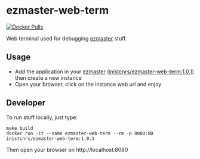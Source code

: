 # ezmaster-web-term

[![Docker Pulls](https://img.shields.io/docker/pulls/inistcnrs/ezmaster-web-term.svg)](https://registry.hub.docker.com/u/inistcnrs/ezmaster-web-term/)

Web terminal used for debugging [ezmaster](https://github.com/Inist-CNRS/ezmaster) stuff.

## Usage

- Add the application in your [ezmaster](https://github.com/Inist-CNRS/ezmaster) ([inistcnrs/ezmaster-web-term:1.0.1](https://hub.docker.com/r/inistcnrs/ezmaster-web-term/tags/)) then create a new instance
- Open your browser, click on the instance web url and enjoy

## Developer

To run stuff locally, just type:

```
make build
docker run -it --name ezmaster-web-term --rm -p 8080:80 inistcnrs/ezmaster-web-term:1.0.1
```

Then open your browser on http://localhost:8080
